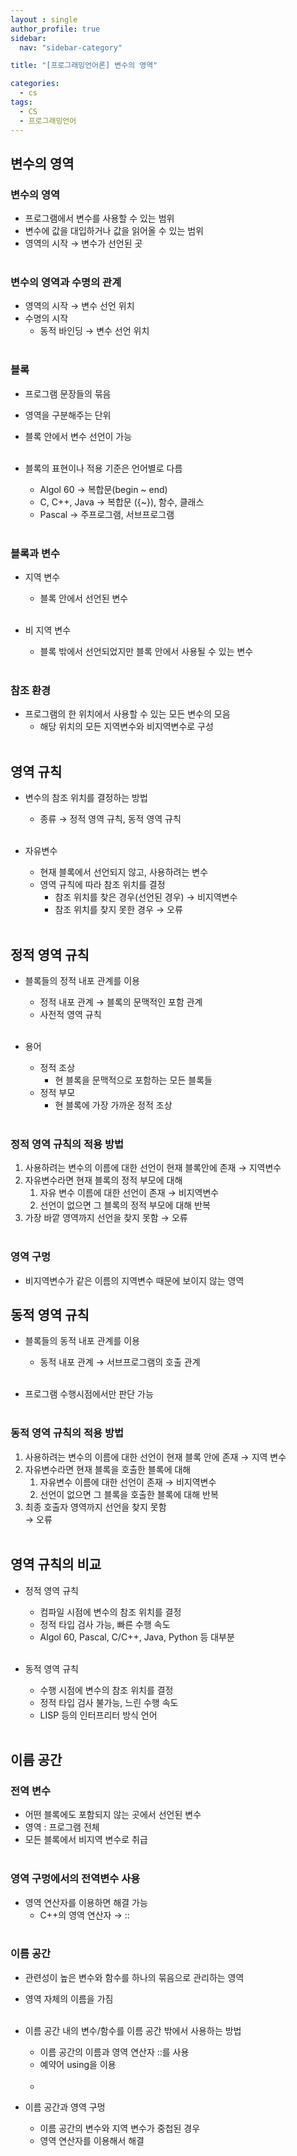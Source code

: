```yaml
---
layout : single
author_profile: true
sidebar: 
  nav: "sidebar-category"

title: "[프로그래밍언어론] 변수의 영역"

categories:
  - cs
tags:
  - CS
  - 프로그래밍언어
---
```


## 변수의 영역

### 변수의 영역
- 프로그램에서 변수를 사용할 수 있는 범위<br>
- 변수에 값을 대입하거나 값을 읽어올 수 있는 범위<br>
- 영역의 시작 → 변수가 선언된 곳<br><br>

### 변수의 영역과 수명의 관계
- 영역의 시작 → 변수 선언 위치<br>
- 수명의 시작<br>
	- 동적 바인딩 → 변수 선언 위치<br><br>

### 블록 
- 프로그램 문장들의 묶음<br>
- 영역을 구분해주는 단위<br>
- 블록 안에서 변수 선언이 가능<br><br>

- 블록의 표현이나 적용 기준은 언어별로 다름<br>
	- Algol 60 → 복합문(begin ~ end)<br>
	- C, C++, Java → 복합문 ({~}), 함수, 클래스<br>
	- Pascal → 주프로그램, 서브프로그램<br><br>

### 블록과 변수
- 지역 변수<br>
	- 블록 안에서 선언된 변수<br><br>

- 비 지역 변수<br>
	- 블록 밖에서 선언되었지만 블록 안에서 사용될 수 있는 변수<br><br>

### 참조 환경
- 프로그램의 한 위치에서 사용할 수 있는 모든 변수의 모음<br>
	- 해당 위치의 모든 지역변수와 비지역변수로 구성<br><br>

## 영역 규칙

 - 변수의 참조 위치를 결정하는 방법<br>
	 - 종류 → 정적 영역 규칙, 동적 영역 규칙<br><br>

- 자유변수<br>
	- 현재 블록에서 선언되지 않고, 사용하려는 변수<br>
	- 영역 규칙에 따라 참조 위치를 결정<br>
		- 참조 위치를 찾은 경우(선언된 경우) → 비지역변수<br>
		- 참조 위치를 찾지 못한 경우 → 오류<br><br>

## 정적 영역 규칙
- 블록들의 정적 내포 관계를 이용<br>
	- 정적 내포 관계 → 블록의 문맥적인 포함 관계<br>
	- 사전적 영역 규칙<br><br>

- 용어<br>
	- 정적 조상<br>
		- 현 블록을 문맥적으로 포함하는 모든 블록들<br>
	- 정적 부모<br>
		- 현 블록에 가장 가까운 정적 조상<br><br>

### 정적 영역 규칙의 적용 방법
1. 사용하려는 변수의 이름에 대한 선언이 현재 블록안에 존재 → 지역변수<br>
2. 자유변수라면 현재 블록의 정적 부모에 대해<br>
	1. 자유 변수 이름에 대한 선언이 존재 → 비지역변수<br>
	2. 선언이 없으면 그 블록의 정적 부모에 대해 반복<br>
3. 가장 바깥 영역까지 선언을 찾지 못함 → 오류<br><br>

### 영역 구멍
- 비지역변수가 같은 이름의 지역변수 때문에 보이지 않는 영역<br>

## 동적 영역 규칙
- 블록들의 동적 내포 관계를 이용<br>
	- 동적 내포 관계 → 서브프로그램의 호출 관계<br><br>

- 프로그램 수행시점에서만 판단 가능<br><br>

### 동적 영역 규칙의 적용 방법
1. 사용하려는 변수의 이름에 대한 선언이 현재 블록 안에 존재 → 지역 변수<br>
2. 자유변수라면 현재 블록을 호출한 블록에 대해 <br>
	1. 자유변수 이름에 대한 선언이 존재 → 비지역변수<br>
	2. 선언이 없으면 그 블록을 호출한 블록에 대해 반복<br>
3. 최종 호출자 영역까지 선언을 찾지 못함<br>
	 → 오류<br><br>

## 영역 규칙의 비교
- 정적 영역 규칙<br>
	- 컴파일 시점에 변수의 참조 위치를 결정<br>
	- 정적 타입 검사 가능, 빠른 수행 속도<br>
	- Algol 60, Pascal, C/C++, Java, Python 등 대부분<br><br>

- 동적 영역 규칙<br>
	- 수행 시점에 변수의 참조 위치를 결정<br>
	- 정적 타입 검사 불가능, 느린 수행 속도<br>
	- LISP 등의 인터프리터 방식 언어<br><br>

## 이름 공간

### 전역 변수
- 어떤 블록에도 포함되지 않는 곳에서 선언된 변수<br>
- 영역 : 프로그램 전체<br>
- 모든 블록에서 비지역 변수로 취급<br><br>

### 영역 구멍에서의 전역변수 사용
- 영역 연산자를 이용하면 해결 가능<br>
	- C++의 영역 연산자 → ::<br><br>

### 이름 공간
- 관련성이 높은 변수와 함수를 하나의 묶음으로 관리하는 영역<br>
- 영역 자체의 이름을 가짐<br><br>

- 이름 공간 내의 변수/함수를 이름 공간 밖에서 사용하는 방법<br>
	- 이름 공간의 이름과 영역 연산자 ::를 사용<br>
	- 예약어 using을 이용<br><br>
	-  

- 이름 공간과 영역 구멍<br>
	- 이름 공간의 변수와 지역 변수가 중첩된 경우<br>
	- 영역 연산자를 이용해서 해결<br><br>
